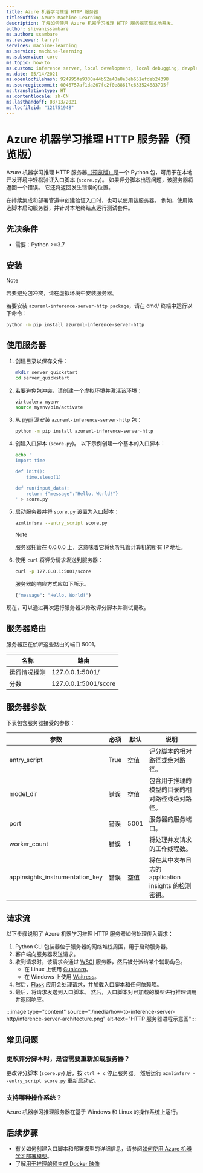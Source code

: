 ```yaml
---
title: Azure 机器学习推理 HTTP 服务器
titleSuffix: Azure Machine Learning
description: 了解如何使用 Azure 机器学习推理 HTTP 服务器实现本地开发。
author: shivanissambare
ms.author: ssambare
ms.reviewer: larryfr
services: machine-learning
ms.service: machine-learning
ms.subservice: core
ms.topic: how-to
ms.custom: inference server, local development, local debugging, devplatv2
ms.date: 05/14/2021
ms.openlocfilehash: 924995fe9330a44b52a40a8e3eb651efdeb24398
ms.sourcegitcommit: 0046757af1da267fc2f0e88617c633524883795f
ms.translationtype: HT
ms.contentlocale: zh-CN
ms.lasthandoff: 08/13/2021
ms.locfileid: "121751948"
---
```

# <a name="azure-machine-learning-inference-http-server-preview"></a>Azure 机器学习推理 HTTP 服务器（预览版）

Azure 机器学习推理 HTTP 服务器[（预览版）](https://azure.microsoft.com/support/legal/preview-supplemental-terms/)是一个 Python 包，可用于在本地开发环境中轻松验证入口脚本 (`score.py`)。 如果评分脚本出现问题，该服务器将返回一个错误。 它还将返回发生错误的位置。

在持续集成和部署管道中创建验证入口时，也可以使用该服务器。 例如，使用候选脚本启动服务器，并针对本地终结点运行测试套件。

## <a name="prerequisites"></a>先决条件

- 需要：Python >=3.7

## <a name="installation"></a>安装

> [!NOTE]
> 若要避免包冲突，请在虚拟环境中安装服务器。

若要安装 `azureml-inference-server-http package`，请在 cmd/ 终端中运行以下命令：

```bash
python -m pip install azureml-inference-server-http
```

## <a name="use-the-server"></a>使用服务器

1. 创建目录以保存文件：

    ```bash
    mkdir server_quickstart
    cd server_quickstart
    ```

1. 若要避免包冲突，请创建一个虚拟环境并激活该环境：

    ```bash
    virtualenv myenv
    source myenv/bin/activate
    ```

1. 从 [pypi](https://pypi.org/project/azureml-inference-server-http/) 源安装 `azureml-inference-server-http` 包：

    ```bash
    python -m pip install azureml-inference-server-http
    ```

1. 创建入口脚本 (`score.py`)。 以下示例创建一个基本的入口脚本：

    ```bash
    echo '
    import time

    def init():
        time.sleep(1)

    def run(input_data):
        return {"message":"Hello, World!"}
    ' > score.py
    ```

1. 启动服务器并将 `score.py` 设置为入口脚本：

    ```bash
    azmlinfsrv --entry_script score.py
    ```

    > [!NOTE]
    > 服务器托管在 0.0.0.0 上，这意味着它将侦听托管计算机的所有 IP 地址。

1. 使用 `curl` 将评分请求发送到服务器：

    ```bash
    curl -p 127.0.0.1:5001/score
    ```

    服务器的响应方式应如下所示。

    ```bash
    {"message": "Hello, World!"}
    ```

现在，可以通过再次运行服务器来修改评分脚本并测试更改。

## <a name="server-routes"></a>服务器路由

服务器正在侦听这些路由的端口 5001。

| 名称 | 路由|
| --- | --- |
| 运行情况探测 | 127.0.0.1:5001/|
| 分数 | 127.0.0.1:5001/score|

## <a name="server-parameters"></a>服务器参数

下表包含服务器接受的参数：

| 参数 | 必须 | 默认 | 说明 |
| ---- | --- | ---- | ----|
| entry_script | True | 空值 | 评分脚本的相对路径或绝对路径。|
| model_dir | 错误 | 空值 | 包含用于推理的模型的目录的相对路径或绝对路径。
| port | 错误 | 5001 | 服务器的服务端口。|
| worker_count | 错误 | 1 | 将处理并发请求的工作线程数。 |
| appinsights_instrumentation_key | 错误 | 空值 | 将在其中发布日志的 application insights 的检测密钥。 |

## <a name="request-flow"></a>请求流

以下步骤说明了 Azure 机器学习推理 HTTP 服务器如何处理传入请求：

1. Python CLI 包装器位于服务器的网络堆栈周围，用于启动服务器。
1. 客户端向服务器发送请求。
1. 收到请求时，该请求会通过 [WSGI](https://www.fullstackpython.com/wsgi-servers.html) 服务器，然后被分派给某个辅助角色。
    - 在 Linux 上使用 [Gunicorn](https://docs.gunicorn.org/)。
    - 在 Windows 上使用 [Waitress](https://docs.pylonsproject.org/projects/waitress/)。
1. 然后，[Flask](https://flask.palletsprojects.com/) 应用会处理请求，并加载入口脚本和任何依赖项。
1. 最后，将请求发送到入口脚本。 然后，入口脚本对已加载的模型进行推理调用并返回响应。

:::image type="content" source="./media/how-to-inference-server-http/inference-server-architecture.png" alt-text="HTTP 服务器进程示意图":::

## <a name="frequently-asked-questions"></a>常见问题

### <a name="do-i-need-to-reload-the-server-when-changing-the-score-script"></a>更改评分脚本时，是否需要重新加载服务器？

更改评分脚本 (`score.py`) 后，按 `ctrl + c` 停止服务器。 然后运行 `azmlinfsrv --entry_script score.py` 重新启动它。

### <a name="which-os-is-supported"></a>支持哪种操作系统？

Azure 机器学习推理服务器在基于 Windows 和 Linux 的操作系统上运行。

## <a name="next-steps"></a>后续步骤

* 有关如何创建入口脚本和部署模型的详细信息，请参阅[如何使用 Azure 机器学习部署模型](how-to-deploy-and-where.md)。
* 了解[用于推理的预生成 Docker 映像](concept-prebuilt-docker-images-inference.md)